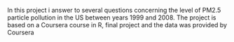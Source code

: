 In this project i answer to several questions concerning the level of PM2.5 particle pollution
in the US between years 1999 and 2008. The project is based on a Coursera course in R, final 
project and the data was provided by Coursera

